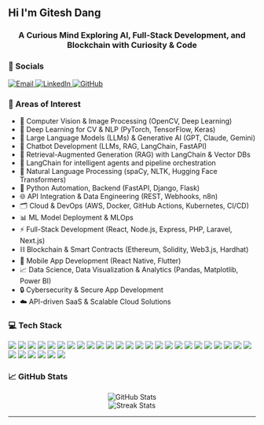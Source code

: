## Hi I'm Gitesh Dang

<h3 align="center">A Curious Mind Exploring AI, Full-Stack Development, and Blockchain with Curiosity & Code

### 🔗 Socials

<p align="left">
<a href="mailto:yourmail@gmail.com" target="_blank">
<img src="https://img.shields.io/badge/Email-D14836?style=for-the-badge&logo=gmail&logoColor=white" alt="Email"/>
</a>
<a href="https://www.linkedin.com/in/giteshdang/" target="_blank">
<img src="https://img.shields.io/badge/LinkedIn-0077B5?style=for-the-badge&logo=linkedin&logoColor=white" alt="LinkedIn"/>
</a>
<a href="https://github.com/giteshdang" target="_blank">
<img src="https://img.shields.io/badge/GitHub-181717?style=for-the-badge&logo=github&logoColor=white" alt="GitHub"/>
</a>
</p>

### 🧠 Areas of Interest

- 🤖 Computer Vision & Image Processing (OpenCV, Deep Learning)  
- 🧠 Deep Learning for CV & NLP (PyTorch, TensorFlow, Keras)  
- 🧩 Large Language Models (LLMs) & Generative AI (GPT, Claude, Gemini)  
- 💬 Chatbot Development (LLMs, RAG, LangChain, FastAPI)  
- 🔗 Retrieval-Augmented Generation (RAG) with LangChain & Vector DBs  
- 🦜 LangChain for intelligent agents and pipeline orchestration  
- 🧬 Natural Language Processing (spaCy, NLTK, Hugging Face Transformers)  
- 🐍 Python Automation, Backend (FastAPI, Django, Flask)  
- 🌐 API Integration & Data Engineering (REST, Webhooks, n8n)  
- 🗂️ Cloud & DevOps (AWS, Docker, GitHub Actions, Kubernetes, CI/CD)  
- 📊 ML Model Deployment & MLOps  
- ⚡ Full-Stack Development (React, Node.js, Express, PHP, Laravel, Next.js)  
- ⛓️ Blockchain & Smart Contracts (Ethereum, Solidity, Web3.js, Hardhat)  
- 📱 Mobile App Development (React Native, Flutter)  
- 📈 Data Science, Data Visualization & Analytics (Pandas, Matplotlib, Power BI)  
- 🔒 Cybersecurity & Secure App Development  
- ☁️ API-driven SaaS & Scalable Cloud Solutions
  
### 💻 Tech Stack

<p align="left">

<!-- Programming -->
<img src="https://img.shields.io/badge/Python-3776AB?style=for-the-badge&logo=python&logoColor=white"/>
<img src="https://img.shields.io/badge/JavaScript-F7DF1E?style=for-the-badge&logo=javascript&logoColor=black"/>
<img src="https://img.shields.io/badge/Node.js-339933?style=for-the-badge&logo=node.js&logoColor=white"/>
<img src="https://img.shields.io/badge/Express.js-000000?style=for-the-badge&logo=express&logoColor=white"/>
<img src="https://img.shields.io/badge/PHP-777BB4?style=for-the-badge&logo=php&logoColor=white"/>
<img src="https://img.shields.io/badge/Laravel-FF2D20?style=for-the-badge&logo=laravel&logoColor=white"/>

<!-- Frontend -->
<img src="https://img.shields.io/badge/React-61DAFB?style=for-the-badge&logo=react&logoColor=black"/>
<img src="https://img.shields.io/badge/HTML5-E34F26?style=for-the-badge&logo=html5&logoColor=white"/>
<img src="https://img.shields.io/badge/CSS3-1572B6?style=for-the-badge&logo=css3&logoColor=white"/>
<img src="https://img.shields.io/badge/Bootstrap-7952B3?style=for-the-badge&logo=bootstrap&logoColor=white"/>
<img src="https://img.shields.io/badge/TailwindCSS-06B6D4?style=for-the-badge&logo=tailwindcss&logoColor=white"/>
<img src="https://img.shields.io/badge/Streamlit-FF4B4B?style=for-the-badge&logo=streamlit&logoColor=white"/>

<!-- AI/ML -->
<img src="https://img.shields.io/badge/TensorFlow-FF6F00?style=for-the-badge&logo=tensorflow&logoColor=white"/>
<img src="https://img.shields.io/badge/PyTorch-EE4C2C?style=for-the-badge&logo=pytorch&logoColor=white"/>
<img src="https://img.shields.io/badge/Keras-D00000?style=for-the-badge&logo=keras&logoColor=white"/>
<img src="https://img.shields.io/badge/OpenCV-5C3EE8?style=for-the-badge&logo=opencv&logoColor=white"/>
<img src="https://img.shields.io/badge/scikit--learn-F7931E?style=for-the-badge&logo=scikit-learn&logoColor=white"/>

<!-- NLP & LLM -->
<img src="https://img.shields.io/badge/HuggingFace-FCC624?style=for-the-badge&logo=huggingface&logoColor=black"/>
<img src="https://img.shields.io/badge/spaCy-09A3D5?style=for-the-badge&logo=spacy&logoColor=white"/>
<img src="https://img.shields.io/badge/NLTK-99CC66?style=for-the-badge&logo=nltk&logoColor=black"/>
<img src="https://img.shields.io/badge/LangChain-black?style=for-the-badge&logo=langchain&logoColor=white"/>
<img src="https://img.shields.io/badge/OpenAI-412991?style=for-the-badge&logo=openai&logoColor=white"/>

<!-- Blockchain -->
<img src="https://img.shields.io/badge/Ethereum-3C3C3D?style=for-the-badge&logo=ethereum&logoColor=white"/>
<img src="https://img.shields.io/badge/Solidity-363636?style=for-the-badge&logo=solidity&logoColor=white"/>
<img src="https://img.shields.io/badge/Web3.js-F16822?style=for-the-badge&logo=web3.js&logoColor=white"/>
<img src="https://img.shields.io/badge/Hardhat-FCC624?style=for-the-badge&logo=hardhat&logoColor=black"/>

<!-- DevOps & Cloud -->
<img src="https://img.shields.io/badge/AWS-FF9900?style=for-the-badge&logo=amazonaws&logoColor=white"/>
<img src="https://img.shields.io/badge/Docker-2496ED?style=for-the-badge&logo=docker&logoColor=white"/>
<img src="https://img.shields.io/badge/Kubernetes-326CE5?style=for-the-badge&logo=kubernetes&logoColor=white"/>
<img src="https://img.shields.io/badge/GitHub_Actions-2088FF?style=for-the-badge&logo=github-actions&logoColor=white"/>
<img src="https://img.shields.io/badge/n8n-orange?style=for-the-badge&logo=n8n&logoColor=white"/>
</p>

### 📈 GitHub Stats

<p align="center">
<img src="https://github-readme-stats.vercel.app/api?username=giteshdang&show_icons=true&theme=radical" alt="GitHub Stats"/>
<br>
<img src="https://github-readme-streak-stats.herokuapp.com?user=giteshdang&theme=radical" alt="Streak Stats" />
</p>

---

